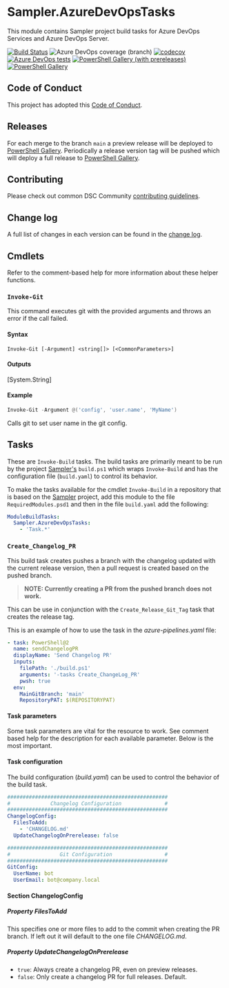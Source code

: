 # Sampler.AzureDevOpsTasks

This module contains Sampler project build tasks for Azure DevOps Services and Azure DevOps Server.

[![Build Status](https://dev.azure.com/SynEdgy/Sampler.AzureDevOpsTasks/_apis/build/status/SynEdgy.Sampler.AzureDevOpsTasks?branchName=main)](https://dev.azure.com/SynEdgy/Sampler.AzureDevOpsTasks/_build/latest?definitionId=19&branchName=main)
![Azure DevOps coverage (branch)](https://img.shields.io/azure-devops/coverage/SynEdgy/Sampler.AzureDevOpsTasks/19/main)
[![codecov](https://codecov.io/gh/SynEdgy/Sampler.AzureDevOpsTasks/branch/main/graph/badge.svg)](https://codecov.io/gh/SynEdgy/Sampler.AzureDevOpsTasks)
[![Azure DevOps tests](https://img.shields.io/azure-devops/tests/SynEdgy/Sampler.AzureDevOpsTasks/19/main)](https://SynEdgy.visualstudio.com/Sampler.AzureDevOpsTasks/_test/analytics?definitionId=19&contextType=build)
[![PowerShell Gallery (with prereleases)](https://img.shields.io/powershellgallery/vpre/Sampler.AzureDevOpsTasks?label=Sampler.AzureDevOpsTasks%20Preview)](https://www.powershellgallery.com/packages/Sampler.AzureDevOpsTasks/)
[![PowerShell Gallery](https://img.shields.io/powershellgallery/v/Sampler.AzureDevOpsTasks?label=Sampler.AzureDevOpsTasks)](https://www.powershellgallery.com/packages/Sampler.AzureDevOpsTasks/)

## Code of Conduct

This project has adopted this [Code of Conduct](CODE_OF_CONDUCT.md).

## Releases

For each merge to the branch `main` a preview release will be
deployed to [PowerShell Gallery](https://www.powershellgallery.com/).
Periodically a release version tag will be pushed which will deploy a
full release to [PowerShell Gallery](https://www.powershellgallery.com/).

## Contributing

Please check out common DSC Community [contributing guidelines](https://dsccommunity.org/guidelines/contributing).

## Change log

A full list of changes in each version can be found in the [change log](CHANGELOG.md).

## Cmdlets
<!-- markdownlint-disable MD036 - Emphasis used instead of a heading -->

Refer to the comment-based help for more information about these helper
functions.

### `Invoke-Git`

This command executes git with the provided arguments and throws an error
if the call failed.

#### Syntax

<!-- markdownlint-disable MD013 - Line length -->
```plaintext
Invoke-Git [-Argument] <string[]> [<CommonParameters>]
```
<!-- markdownlint-enable MD013 - Line length -->

#### Outputs

[System.String]

#### Example

```powershell
Invoke-Git -Argument @('config', 'user.name', 'MyName')
```

Calls git to set user name in the git config.

## Tasks

These are `Invoke-Build` tasks. The build tasks are primarily meant to be
run by the project [Sampler's](https://github.com/gaelcolas/Sampler)
`build.ps1` which wraps `Invoke-Build` and has the configuration file
(`build.yaml`) to control its behavior.

To make the tasks available for the cmdlet `Invoke-Build` in a repository
that is based on the [Sampler](https://github.com/gaelcolas/Sampler) project,
add this module to the file `RequiredModules.psd1` and then in the file
`build.yaml` add the following:

```yaml
ModuleBuildTasks:
  Sampler.AzureDevOpsTasks:
    - 'Task.*'
```

### `Create_Changelog_PR`

This build task creates pushes a branch with the changelog updated with
the current release version, then a pull request is created based on the
pushed branch.

>**NOTE: Currently creating a PR from the pushed branch does not work.**

This can be use in conjunction with the `Create_Release_Git_Tag` task
that creates the release tag.

This is an example of how to use the task in the _azure-pipelines.yaml_ file:

```yaml
- task: PowerShell@2
  name: sendChangelogPR
  displayName: 'Send Changelog PR'
  inputs:
    filePath: './build.ps1'
    arguments: '-tasks Create_ChangeLog_PR'
    pwsh: true
  env:
    MainGitBranch: 'main'
    RepositoryPAT: $(REPOSITORYPAT)
```

#### Task parameters

Some task parameters are vital for the resource to work. See comment based
help for the description for each available parameter. Below is the most
important.

#### Task configuration

The build configuration (_build.yaml_) can be used to control the behavior
of the build task.

```yaml
####################################################
#             Changelog Configuration              #
####################################################
ChangelogConfig:
  FilesToAdd:
    - 'CHANGELOG.md'
  UpdateChangelogOnPrerelease: false

####################################################
#                Git Configuration                 #
####################################################
GitConfig:
  UserName: bot
  UserEmail: bot@company.local
```

#### Section ChangelogConfig

##### Property FilesToAdd

This specifies one or more files to add to the commit when creating the
PR branch. If left out it will default to the one file _CHANGELOG.md_.

##### Property UpdateChangelogOnPrerelease

- `true`: Always create a changelog PR, even on preview releases.
- `false`: Only create a changelog PR for full releases. Default.
